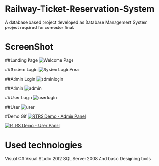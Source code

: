 # Railway-Ticket-Reservation-System
 A database based project developed as Database Management System project required for semester final.
# ScreenShot

##Landing Page
![Welcome Page](https://cloud.githubusercontent.com/assets/13753347/23826009/c4665978-06be-11e7-99f4-d1d49ad747e1.jpg)
 
##System Login
![SystemLoginArea](https://cloud.githubusercontent.com/assets/13753347/23826023/10e26ddc-06bf-11e7-948c-b9e8a450ec73.jpg)

##Admin Login
![adminlogin](https://cloud.githubusercontent.com/assets/13753347/23826037/39be72be-06bf-11e7-9070-5543c72fec60.jpg)

##Admin
![admin](https://cloud.githubusercontent.com/assets/13753347/23826050/6f4b27ba-06bf-11e7-81bb-b135134df0d0.jpg)

##User Login
![userlogin](https://cloud.githubusercontent.com/assets/13753347/23826063/b03b00a6-06bf-11e7-8769-290fa328598d.jpg)

##User
![user](https://cloud.githubusercontent.com/assets/13753347/23826074/cea1b8b4-06bf-11e7-9e84-6f994f0c3a0f.jpg)

#Demo Gif
[![RTRS Demo - Admin Panel](https://www.dropbox.com/s/y2u0g9h25mwnzc3/Admin%20Panel.gif)](https://www.dropbox.com/s/y2u0g9h25mwnzc3/Admin%20Panel.gif)

[![RTRS Demo - User Panel](https://www.dropbox.com/s/wvudgta35z72mmb/User%20Panel.gif)](https://www.dropbox.com/s/wvudgta35z72mmb/User%20Panel.gif)

# Used technologies
 Visual C#
 Visual Studio 2012
 SQL Server 2008
 And basic Designing tools

